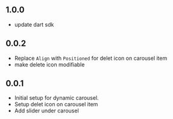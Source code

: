 ## 1.0.0

- update dart sdk

## 0.0.2

- Replace `Align` with `Positioned` for delet icon on carousel item
- make delete icon modifiable

## 0.0.1

- Initial setup for dynamic carousel.
- Setup delet icon on carousel item
- Add slider under carousel

